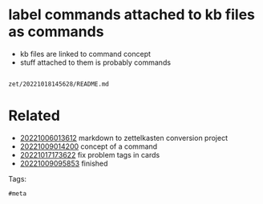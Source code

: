# label commands attached to kb files as commands

- kb files are linked to command concept
- stuff attached to them is probably commands

```
```

` zet/20221018145628/README.md `

# Related

- [20221006013612](/zet/20221006013612/README.md) markdown to zettelkasten conversion project
- [20221009014200](/zet/20221009014200/README.md) concept of a command
- [20221017173622](/zet/20221017173622/README.md) fix problem tags in cards
- [20221009095853](/zet/20221009095853/README.md) finished

Tags:

    #meta
